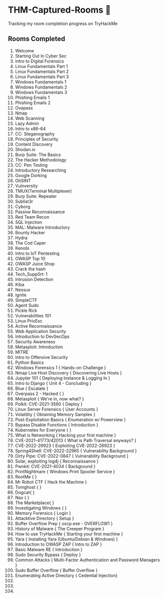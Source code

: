 # THM-Captured-Rooms 🚩
Tracking my room completion progress on TryHackMe 


## Rooms Completed 

1. Welcome
2. Starting Out In Cyber Sec
3. Intro to Digital Forensics
4. Linux Fundamentals Part 1 
5. Linux Fundamentals Part 2
6. Linux Fundamentals Part 3
7. Windows Fundamentals 1
8. Windows Fundamentals 2
9. Windows Fundamentals 3
10. Phishing Emails 1
11. Phishing Emails 2
12. Ovapass
13. Nmap
14. Web Scanning
15. Lazy Admin
16. Intro to x86-64
17. CC: Steganography
18. Principles of Security
19. Content Discovery
20. Shodan.io
21. Burp Suite: The Basics
22. The Hacker Methodology
23. CC: Pen Testing
24. Introductory Researching
25. Google Dorking
26. OhSINT
27. Vulnversity
28. TMUX(Terminal Multiplexer)
29. Burp Suite: Repeater
30. Sublist3r
31. Cyborg
32. Passive Reconnaissance
33. Red Team Recon
34. SQL Injection
35. MAL: Malware Introductory
36. Bounty Hacker
37. Hydra
38. The Cod Caper
39. Kenobi
40. Intro to IoT Pentesting
41. OWASP Top 10
42. OWASP Juice Shop
43. Crack the hash
44. Tech_Supp0rt: 1
45. Intrusion Detection
46. Kiba
47. Nessus
48. Ignite 
49. SimpleCTF
50. Agent Sudo
51. Pickle Rick 
52. Vulnerabilities 101
53. Linux PrivEsc
54. Active Reconnaissance
55. Web Application Security
56. Introduction to DevSecOps
57. Security Awareness 
58. Metasploit: Introduction
59. MITRE
60. Intro to Offensive Security
61. Python Basics
62. Windows Forensics 1 { Hands-on Challenge }
63. Nmap Live Host Discovery { Discovering Live Hosts }
64. Jupyter 101 { Deploying Instance & Logging In }
65. Intro to Django { Unit 4 - Concluding }
66. Blue { Escalate }
67. Overpass 2 - Hacked {  }
68. Metasploit { We're in, now what? }
69. Polkit: CVE-2021-3560 { Deploy }
70. Linux Server Forensics { User Accounts }
71. Volatility { Obtaining Memory Samples }
72. Post-Exploitation Basics { Enumeration w/ Powerview }
73. Bypass Disable Functions { Introduction }
74. Kubernetes for Everyone { }
75. What is Networking { Hacking your first machine }
76. CVE-2021-41773/42013 { What is Path Traversal anyways? }
77. CVE-2022-26923 { Exploiting CVE-2022-26923 }
78. Spring4Shell: CVE-2022-22965 { Vulnerability Background }
79. Dirty Pipe: CVE-2022-0847 { Vulnerability Background }
80. Solar, exploiting log4j { Reconnaissance }
81. Pwnkit: CVE-2021-4034 { Background }
82. PrintNightmare { Windows Print Spooler Service }
83. RootMe {  }
84. Mr Robot CTF { Hack the Machine }
85. Tomghost {  }
86. Dogcat{  }
87. Nax {  }
88. The Marketplace{  }
89. Investigating Windows {  }
90. Memory Forensics { Login }
91. Attacktive Directory { Setup }
92. Buffer Overflow Prep { oscp.exe - OVERFLOW1 }
93. History of Malware { The Creeper Program }
94. How to use TryHackMe { Starting your first machine }
95. Yara {  Installing Yara (Ubuntu/Debian & Windows) }
96. Introduction to OWASP ZAP { Intro to ZAP }
97. Basic Malware RE { Introduction }
98. Sudo Security Bypass { Deploy }
99. Common Attacks { Multi-Factor Authentication and Password Managers }
100. Sudo Buffer Overflow { Buffer Overflow }
101. Enumerating Active Directory { Cedential Injection}
102. 
103. 
104. 
 


